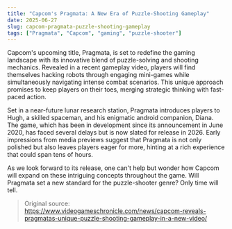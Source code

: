 ```yaml
---
title: "Capcom's Pragmata: A New Era of Puzzle-Shooting Gameplay"
date: 2025-06-27
slug: capcom-pragmata-puzzle-shooting-gameplay
tags: ["Pragmata", "Capcom", "gaming", "puzzle-shooter"]
---
```


Capcom's upcoming title, Pragmata, is set to redefine the gaming landscape with its innovative blend of puzzle-solving and shooting mechanics. Revealed in a recent gameplay video, players will find themselves hacking robots through engaging mini-games while simultaneously navigating intense combat scenarios. This unique approach promises to keep players on their toes, merging strategic thinking with fast-paced action.

Set in a near-future lunar research station, Pragmata introduces players to Hugh, a skilled spaceman, and his enigmatic android companion, Diana. The game, which has been in development since its announcement in June 2020, has faced several delays but is now slated for release in 2026. Early impressions from media previews suggest that Pragmata is not only polished but also leaves players eager for more, hinting at a rich experience that could span tens of hours.

As we look forward to its release, one can't help but wonder how Capcom will expand on these intriguing concepts throughout the game. Will Pragmata set a new standard for the puzzle-shooter genre? Only time will tell.

> Original source: https://www.videogameschronicle.com/news/capcom-reveals-pragmatas-unique-puzzle-shooting-gameplay-in-a-new-video/
